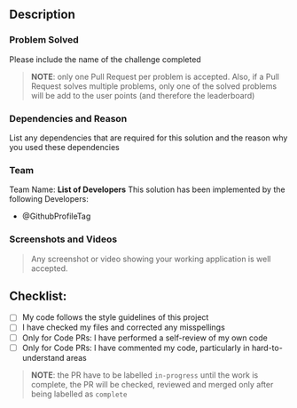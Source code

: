 ## Description

### Problem Solved
Please include the name of the challenge completed
> **NOTE**: only one Pull Request per problem is accepted. 
> 	Also, if a Pull Request solves multiple problems, only one of the solved problems will be add to the user points (and therefore the leaderboard)

### Dependencies and Reason
List any dependencies that are required for this solution and the reason why you used these dependencies

### Team
Team Name: 
**List of Developers**
This solution has been implemented by the following Developers:
- @GithubProfileTag

### Screenshots and Videos
> Any screenshot or video showing your working application is well accepted.

## Checklist:
- [ ] My code follows the style guidelines of this project
- [ ] I have checked my files and corrected any misspellings
- [ ] Only for Code PRs: I have performed a self-review of my own code
- [ ] Only for Code PRs: I have commented my code, particularly in hard-to-understand areas

> **NOTE**: the PR have to be labelled `in-progress` until the work is complete, the PR will be checked, reviewed and merged only after being labelled as `complete`
